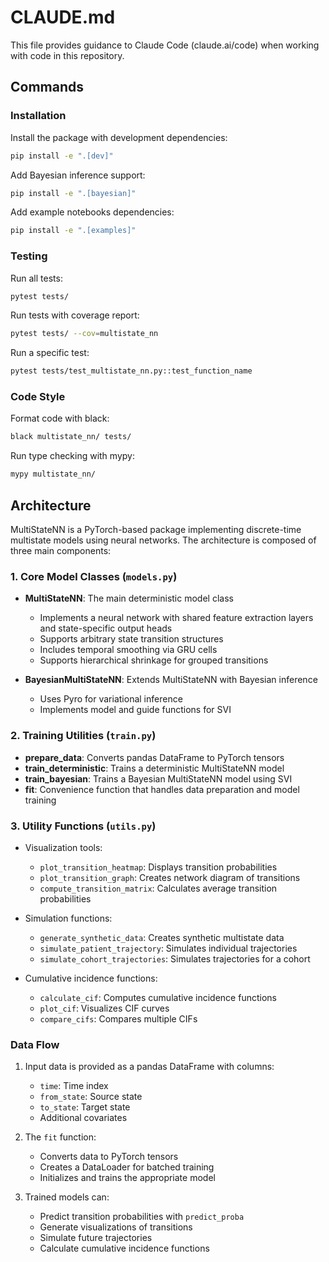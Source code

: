 # CLAUDE.md

This file provides guidance to Claude Code (claude.ai/code) when working with code in this repository.

## Commands

### Installation

Install the package with development dependencies:
```bash
pip install -e ".[dev]"
```

Add Bayesian inference support:
```bash
pip install -e ".[bayesian]"
```

Add example notebooks dependencies:
```bash
pip install -e ".[examples]"
```

### Testing

Run all tests:
```bash
pytest tests/
```

Run tests with coverage report:
```bash
pytest tests/ --cov=multistate_nn
```

Run a specific test:
```bash
pytest tests/test_multistate_nn.py::test_function_name
```

### Code Style

Format code with black:
```bash
black multistate_nn/ tests/
```

Run type checking with mypy:
```bash
mypy multistate_nn/
```

## Architecture

MultiStateNN is a PyTorch-based package implementing discrete-time multistate models using neural networks. The architecture is composed of three main components:

### 1. Core Model Classes (`models.py`)

- **MultiStateNN**: The main deterministic model class
  - Implements a neural network with shared feature extraction layers and state-specific output heads
  - Supports arbitrary state transition structures
  - Includes temporal smoothing via GRU cells
  - Supports hierarchical shrinkage for grouped transitions
  
- **BayesianMultiStateNN**: Extends MultiStateNN with Bayesian inference
  - Uses Pyro for variational inference
  - Implements model and guide functions for SVI

### 2. Training Utilities (`train.py`)

- **prepare_data**: Converts pandas DataFrame to PyTorch tensors
- **train_deterministic**: Trains a deterministic MultiStateNN model
- **train_bayesian**: Trains a Bayesian MultiStateNN model using SVI
- **fit**: Convenience function that handles data preparation and model training

### 3. Utility Functions (`utils.py`)

- Visualization tools:
  - `plot_transition_heatmap`: Displays transition probabilities
  - `plot_transition_graph`: Creates network diagram of transitions
  - `compute_transition_matrix`: Calculates average transition probabilities
  
- Simulation functions:
  - `generate_synthetic_data`: Creates synthetic multistate data
  - `simulate_patient_trajectory`: Simulates individual trajectories
  - `simulate_cohort_trajectories`: Simulates trajectories for a cohort
  
- Cumulative incidence functions:
  - `calculate_cif`: Computes cumulative incidence functions
  - `plot_cif`: Visualizes CIF curves
  - `compare_cifs`: Compares multiple CIFs

### Data Flow

1. Input data is provided as a pandas DataFrame with columns:
   - `time`: Time index
   - `from_state`: Source state
   - `to_state`: Target state
   - Additional covariates

2. The `fit` function:
   - Converts data to PyTorch tensors
   - Creates a DataLoader for batched training
   - Initializes and trains the appropriate model

3. Trained models can:
   - Predict transition probabilities with `predict_proba`
   - Generate visualizations of transitions
   - Simulate future trajectories
   - Calculate cumulative incidence functions